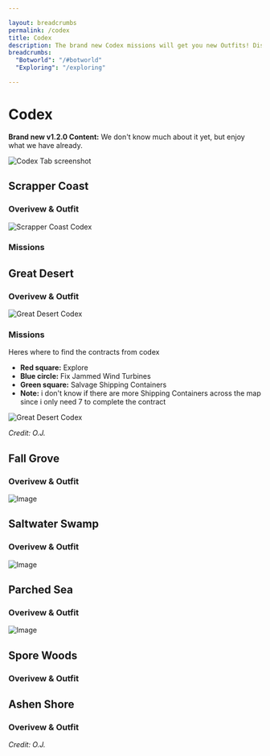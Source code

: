 ```yaml
---

layout: breadcrumbs
permalink: /codex
title: Codex
description: The brand new Codex missions will get you new Outfits! Discover everything we arleady know about it to help you complete them! 
breadcrumbs:
  "Botworld": "/#botworld"
  "Exploring": "/exploring"

---
```


# Codex

<div markdown="1" class=" ghcms ghcms-intro">

**Brand new v1.2.0 Content:** We don't know much about it yet, but enjoy what we have already.

![Codex Tab screenshot](https://cdn.discordapp.com/attachments/824807657550381088/925197223808106566/Screenshot_20211228-082536_Botworld.jpg)

</div>

## Scrapper Coast

<div markdown="1" class=" ghcms ghcms-scrappercoast">


### Overivew & Outfit

![Scrapper Coast Codex](https://cdn.discordapp.com/attachments/923510071026155550/925198096659546123/Screenshot_20211228-082732_Botworld.jpg) 

### Missions

</div>

## Great Desert

<div markdown="1" class=" ghcms ghcms-greatdesert">

### Overivew & Outfit

![Great Desert Codex](https://cdn.discordapp.com/attachments/923510071026155550/925198118679642152/Screenshot_20211228-082744_Botworld.jpg) 

### Missions

Heres where to find the contracts from codex

- **Red square:** Explore
- **Blue circle:** Fix Jammed Wind Turbines
- **Green square:** Salvage Shipping Containers
- **Note:** i don't know if there are more Shipping Containers across the map since i only need 7 to complete the contract

![Great Desert Codex](
https://cdn.discordapp.com/attachments/923510071026155550/925215360020525126/Great_Desert.png)

*Credit: O.J.*

</div>

## Fall Grove

<div markdown="1" class=" ghcms ghcms-fallgrove">

### Overivew & Outfit

![Image](https://cdn.discordapp.com/attachments/923510071026155550/925198127298904104/Screenshot_20211228-082748_Botworld.jpg)

</div>

## Saltwater Swamp

<div markdown="1" class=" ghcms ghcms-saltwaterswamp">

### Overivew & Outfit

![Image](https://cdn.discordapp.com/attachments/923510071026155550/925198143937712148/Screenshot_20211228-082759_Botworld.jpg)

</div>

## Parched Sea

<div markdown="1" class=" ghcms ghcms-parchedsea">

### Overivew & Outfit

![Image](https://cdn.discordapp.com/attachments/923510071026155550/925198155153301504/Screenshot_20211228-082857_Botworld.jpg)

</div>

## Spore Woods

<div markdown="1" class=" ghcms ghcms-sporewoods">

### Overivew & Outfit

</div>

## Ashen Shore

<div markdown="1" class=" ghcms ghcms-ashenshore">

### Overivew & Outfit

</div>

*Credit: O.J.*
